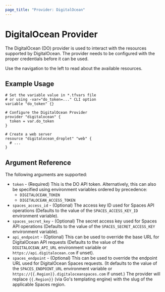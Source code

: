 ```yaml
---
page_title: "Provider: DigitalOcean"
---
```


# DigitalOcean Provider

The DigitalOcean (DO) provider is used to interact with the
resources supported by DigitalOcean. The provider needs to be configured
with the proper credentials before it can be used.

Use the navigation to the left to read about the available resources.

## Example Usage

```hcl
# Set the variable value in *.tfvars file
# or using -var="do_token=..." CLI option
variable "do_token" {}

# Configure the DigitalOcean Provider
provider "digitalocean" {
  token = var.do_token
}

# Create a web server
resource "digitalocean_droplet" "web" {
  # ...
}
```

## Argument Reference

The following arguments are supported:

* `token` - (Required) This is the DO API token. Alternatively, this can also be specified
  using environment variables ordered by precedence:
  * `DIGITALOCEAN_TOKEN`
  * `DIGITALOCEAN_ACCESS_TOKEN`
* `spaces_access_id` - (Optional) The access key ID used for Spaces API
  operations (Defaults to the value of the `SPACES_ACCESS_KEY_ID` environment
  variable).
* `spaces_secret_key` - (Optional) The secret access key used for Spaces API
  operations (Defaults to the value of the `SPACES_SECRET_ACCESS_KEY`
  environment variable).
* `api_endpoint` - (Optional) This can be used to override the base URL for
  DigitalOcean API requests (Defaults to the value of the `DIGITALOCEAN_API_URL`
  environment variable or `https://api.digitalocean.com` if unset).
* `spaces_endpoint` - (Optional) This can be used to override the endpoint URL
  used for DigitalOcean Spaces requests. (It defaults to the value of the
  `SPACES_ENDPOINT_URL` environment variable or `https://{{.Region}}.digitaloceanspaces.com`
  if unset.) The provider will replace `{{.Region}}` (via Go's templating engine) with the slug
  of the applicable Spaces region. 
